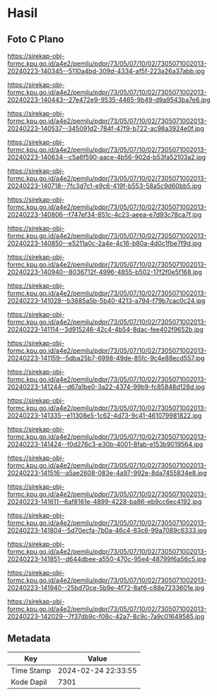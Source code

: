 # Hasil

## Foto C Plano

https://sirekap-obj-formc.kpu.go.id/a4e2/pemilu/pdpr/73/05/07/10/02/7305071002013-20240223-140345--5110a4bd-309d-4334-af5f-223a26a37abb.jpg

https://sirekap-obj-formc.kpu.go.id/a4e2/pemilu/pdpr/73/05/07/10/02/7305071002013-20240223-140443--27e472e9-9535-4465-9b49-d9a9543ba7e6.jpg

https://sirekap-obj-formc.kpu.go.id/a4e2/pemilu/pdpr/73/05/07/10/02/7305071002013-20240223-140537--345091d2-784f-47f9-b722-ac98a3924e0f.jpg

https://sirekap-obj-formc.kpu.go.id/a4e2/pemilu/pdpr/73/05/07/10/02/7305071002013-20240223-140634--c5a6f590-aace-4b56-902d-b53fa52103a2.jpg

https://sirekap-obj-formc.kpu.go.id/a4e2/pemilu/pdpr/73/05/07/10/02/7305071002013-20240223-140718--7fc3d7c1-e9c6-419f-b553-58a5c9d60bb5.jpg

https://sirekap-obj-formc.kpu.go.id/a4e2/pemilu/pdpr/73/05/07/10/02/7305071002013-20240223-140806--f747ef34-851c-4c23-aeea-e7d93c78ca7f.jpg

https://sirekap-obj-formc.kpu.go.id/a4e2/pemilu/pdpr/73/05/07/10/02/7305071002013-20240223-140850--e5211a0c-2a4e-4c16-b80a-4d0c1fbe7f9d.jpg

https://sirekap-obj-formc.kpu.go.id/a4e2/pemilu/pdpr/73/05/07/10/02/7305071002013-20240223-140940--8036712f-4996-4855-b502-17f2f0e5f168.jpg

https://sirekap-obj-formc.kpu.go.id/a4e2/pemilu/pdpr/73/05/07/10/02/7305071002013-20240223-141028--b3685a5b-5b40-4213-a794-f79b7cac0c24.jpg

https://sirekap-obj-formc.kpu.go.id/a4e2/pemilu/pdpr/73/05/07/10/02/7305071002013-20240223-141114--3d915246-42c4-4b54-8dac-fee402f9652b.jpg

https://sirekap-obj-formc.kpu.go.id/a4e2/pemilu/pdpr/73/05/07/10/02/7305071002013-20240223-141159--5dba25b7-6998-49de-85fc-9c4e88ecd557.jpg

https://sirekap-obj-formc.kpu.go.id/a4e2/pemilu/pdpr/73/05/07/10/02/7305071002013-20240223-141244--d67a1be0-3a22-4374-99b9-fc85848d128d.jpg

https://sirekap-obj-formc.kpu.go.id/a4e2/pemilu/pdpr/73/05/07/10/02/7305071002013-20240223-141335--e11308e5-1c62-4d73-9c41-461079981822.jpg

https://sirekap-obj-formc.kpu.go.id/a4e2/pemilu/pdpr/73/05/07/10/02/7305071002013-20240223-141424--f0d276c3-e30b-4001-8fab-e153b9019564.jpg

https://sirekap-obj-formc.kpu.go.id/a4e2/pemilu/pdpr/73/05/07/10/02/7305071002013-20240223-141516--a5ae2608-083e-4a97-992e-8da7455834e8.jpg

https://sirekap-obj-formc.kpu.go.id/a4e2/pemilu/pdpr/73/05/07/10/02/7305071002013-20240223-141611--6af8161e-4899-4228-ba86-eb9cc6ec4192.jpg

https://sirekap-obj-formc.kpu.go.id/a4e2/pemilu/pdpr/73/05/07/10/02/7305071002013-20240223-141804--5d70ecfa-7b0a-46c4-83c6-99a7089c6333.jpg

https://sirekap-obj-formc.kpu.go.id/a4e2/pemilu/pdpr/73/05/07/10/02/7305071002013-20240223-141851--d644dbee-a550-470c-95e4-48799f6a56c5.jpg

https://sirekap-obj-formc.kpu.go.id/a4e2/pemilu/pdpr/73/05/07/10/02/7305071002013-20240223-141940--25bd70ce-5b9e-4f72-8af6-c88e7233601e.jpg

https://sirekap-obj-formc.kpu.go.id/a4e2/pemilu/pdpr/73/05/07/10/02/7305071002013-20240223-142029--7f37db9c-f08c-42a7-8c9c-7a9c01649585.jpg


## Metadata

| Key        | Value               |
| ---------- | ------------------- |
| Time Stamp | 2024-02-24 22:33:55 |
| Kode Dapil | 7301                |



